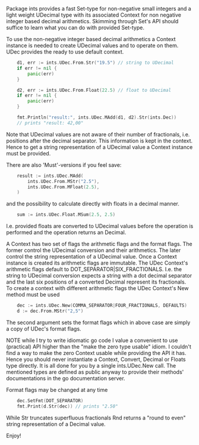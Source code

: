 Package ints provides a fast Set-type for non-negative small
integers and a light weight UDecimal type with its associated
Context for non negative integer based decimal arithmetics.
Skimming through Set's API should suffice to learn what you
can do with provided Set-type.

To use the non-negative integer based decimal arithmetics a
Context instance is needed to create UDecimal values and
to operate on them.  UDec provides the ready to use default
context.

```go
    d1, err := ints.UDec.From.Str("19.5") // string to UDecimal
    if err != nil {
        panic(err)
    }

    d2, err := ints.UDec.From.Float(22.5) // float to UDecimal
    if err != nil {
        panic(err)
    }

    fmt.Println("result:", ints.UDec.MAdd(d1, d2).Str(ints.Dec))
    // prints "result: 42,00"
```


Note that UDecimal values are not aware of their number of fractionals,
i.e. positions after the decimal separator.  This information is kept in
the context.  Hence to get a string representation of a UDecimal value a
Context instance must be provided.

There are also 'Must'-versions if you feel save:

```go
    result := ints.UDec.MAdd(
        ints.UDec.From.MStr("2.5"),
        ints.UDec.From.MFloat(2.5),
    )
```

and the possibility to calculate directly with floats in a decimal
manner.

```go
    sum := ints.UDec.Float.MSum(2.5, 2.5)
```

I.e. provided floats are converted to UDecimal values before
the operation is performed and the operation returns an
Decimal.

A Context has two set of flags the arithmetic flags and the format
flags.  The former control the UDecimal conversion and their
arithmetics.  The later control the string representation of a
UDecimal value.  Once a Context instance is created its arithmetic
flags are immutable.  The UDec Context's arithmetic flags default to
DOT_SEPARATOR|SIX_FRACTIONALS.  I.e. the string to UDecimal
conversion expects a string with a dot decimal separator and the last
six positions of a converted Decimal represent its fractionals.  To
create a context with different arithmetic flags the UDec Context's
New method must be used

```go
    dec := ints.UDec.New(COMMA_SEPARATOR|FOUR_FRACTIONALS, DEFAULTS)
    d := dec.From.MStr("2,5")
```

The second argument sets the format flags which in above case are
simply a copy of UDec's format flags.

NOTE while I try to write idiomatic go code I value a convenient to
use (practical) API higher than the "make the zero type usable"
idiom.  I couldn't find a way to make the zero Context usable while
providing the API it has.  Hence you should never instantiate a
Context, Convert, Decimal or Floats type directly.  It is all
done for you by a single ints.UDec.New call.  The mentioned types are
defined as public anyway to provide their methods' documentations in
the go documentation server.

Format flags may be changed at any time

```go
    dec.SetFmt(DOT_SEPARATOR)
    fmt.Print(d.Str(dec)) // prints "2.50"
```

While Str truncates superfluous fractionals Rnd returns a "round to
even" string representation of a Decimal value.

Enjoy!
